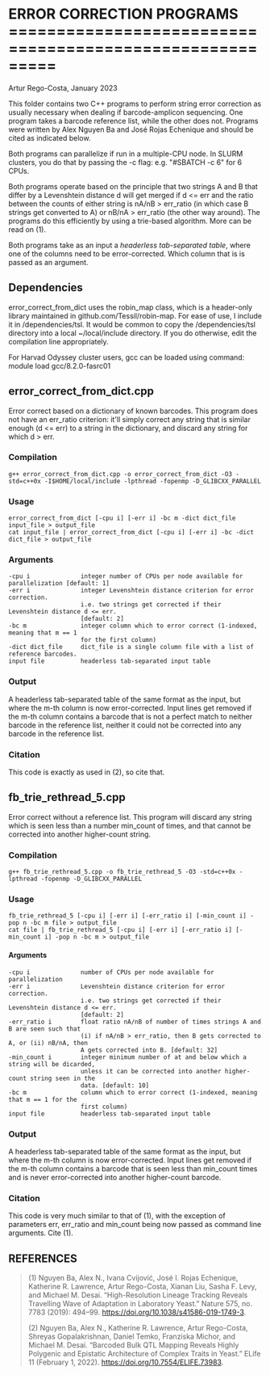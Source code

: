 # ERROR CORRECTION PROGRAMS =========================================================
Artur Rego-Costa, January 2023

This folder contains two C++ programs to perform string error correction as usually
necessary when dealing if barcode-amplicon sequencing. One program takes a barcode 
reference list, while the other does not. Programs were written by Alex Nguyen Ba 
and José Rojas Echenique and should be cited as indicated below. 

Both programs can parallelize if run in a multiple-CPU node. In SLURM clusters,
you do that by passing the -c flag: e.g. "#SBATCH -c 6" for 6 CPUs.

Both programs operate based on the principle that two strings A and B that differ by a
Levenshtein distance d will get merged if d <= err and the ratio between the counts
of either string is nA/nB > err_ratio (in which case B strings get converted to A) or
nB/nA > err_ratio (the other way around). The programs do this efficiently by using a
trie-based algorithm. More can be read on (1).

Both programs take as an input a *headerless tab-separated table*, where one of the columns
need to be error-corrected. Which column that is is passed as an argument.

## Dependencies
error_correct_from_dict uses the robin_map class, which is a header-only library maintained
in github.com/Tessil/robin-map. For ease of use, I include it in /dependencies/tsl. It would
be common to copy the /dependencies/tsl directory into a local ~/local/include directory.
If you do otherwise, edit the compilation line appropriately.

For Harvad Odyssey cluster users, gcc can be loaded using command:
    module load gcc/8.2.0-fasrc01

## error_correct_from_dict.cpp
Error correct based on a dictionary of known barcodes. This program does not have an
err_ratio criterion: it'll simply correct any string that is similar enough (d <= err) 
to a string in the dictionary, and discard any string for which d > err.

### Compilation
    g++ error_correct_from_dict.cpp -o error_correct_from_dict -O3 -std=c++0x -I$HOME/local/include -lpthread -fopenmp -D_GLIBCXX_PARALLEL

### Usage
    error_correct_from_dict [-cpu i] [-err i] -bc m -dict dict_file input_file > output_file
    cat input_file | error_correct_from_dict [-cpu i] [-err i] -bc -dict dict_file > output_file

### Arguments
    -cpu i				integer number of CPUs per node available for parallelization [default: 1]
    -err i 				integer Levenshtein distance criterion for error correction.
    					i.e. two strings get corrected if their Levenshtein distance d <= err.
    					[default: 2]
    -bc m				integer column which to error correct (1-indexed, meaning that m == 1 
    					for the first column)
    -dict dict_file		dict_file is a single column file with a list of reference barcodes.
    input file 			headerless tab-separated input table

### Output
A headerless tab-separated table of the same format as the input, but where the m-th column
is now error-corrected. 
Input lines get removed if the m-th column contains a barcode that is not a perfect match to
neither barcode in the reference list, neither it could not be corrected into any barcode in
the reference list.

### Citation
This code is exactly as used in (2), so cite that.

## fb_trie_rethread_5.cpp
Error correct without a reference list. This program will discard any string which is 
seen less than a number min_count of times, and that cannot be corrected into another
higher-count string.

### Compilation
    g++ fb_trie_rethread_5.cpp -o fb_trie_rethread_5 -O3 -std=c++0x -lpthread -fopenmp -D_GLIBCXX_PARALLEL

### Usage
    fb_trie_rethread_5 [-cpu i] [-err i] [-err_ratio i] [-min_count i] -pop n -bc m file > output_file
    cat file | fb_trie_rethread_5 [-cpu i] [-err i] [-err_ratio i] [-min_count i] -pop n -bc m > output_file

#### Arguments
    -cpu i				number of CPUs per node available for parallelization
    -err i 				Levenshtein distance criterion for error correction.
    					i.e. two strings get corrected if their Levenshtein distance d <= err.
    					[default: 2]
    -err_ratio i 		float ratio nA/nB of number of times strings A and B are seen such that
    					(i) if nA/nB > err_ratio, then B gets corrected to A, or (ii) nB/nA, then
    					A gets corrected into B. [default: 32]
    -min_count i		integer minimum number of at and below which a string will be dicarded,
    					unless it can be corrected into another higher-count string seen in the 
    					data. [default: 10]
    -bc m				column which to error correct (1-indexed, meaning that m == 1 for the
    					first column)
    input file 			headerless tab-separated input table

### Output
A headerless tab-separated table of the same format as the input, but where the m-th column
is now error-corrected. 
Input lines get removed if the m-th column contains a barcode that is seen less than min_count
times and is never error-corrected into another higher-count barcode.

### Citation
This code is very much similar to that of (1), with the exception of parameters err, err_ratio
and min_count being now passed as command line arguments. Cite (1).

## REFERENCES
>(1) Nguyen Ba, Alex N., Ivana Cvijović, José I. Rojas Echenique, Katherine R. Lawrence, Artur
Rego-Costa, Xianan Liu, Sasha F. Levy, and Michael M. Desai. “High-Resolution Lineage Tracking
Reveals Travelling Wave of Adaptation in Laboratory Yeast.” Nature 575, no. 7783 (2019): 494–99.
https://doi.org/10.1038/s41586-019-1749-3.
>
>(2) Nguyen Ba, Alex N., Katherine R. Lawrence, Artur Rego-Costa, Shreyas Gopalakrishnan, Daniel
Temko, Franziska Michor, and Michael M. Desai. “Barcoded Bulk QTL Mapping Reveals Highly Polygenic
and Epistatic Architecture of Complex Traits in Yeast.” ELife 11 (February 1, 2022).
https://doi.org/10.7554/ELIFE.73983.
